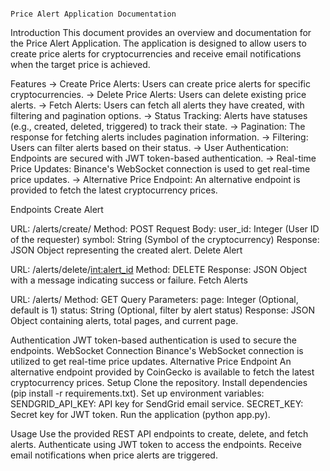                                                                                         Price Alert Application Documentation
Introduction
                      This document provides an overview and documentation for the Price Alert Application. The application is designed to allow users to create price alerts for cryptocurrencies and receive email notifications when the target price is achieved.

Features
       -> Create Price Alerts: Users can create price alerts for specific cryptocurrencies.
       -> Delete Price Alerts: Users can delete existing price alerts.
       -> Fetch Alerts: Users can fetch all alerts they have created, with filtering and pagination options.
       -> Status Tracking: Alerts have statuses (e.g., created, deleted, triggered) to track their state.
       -> Pagination: The response for fetching alerts includes pagination information.
       -> Filtering: Users can filter alerts based on their status.
       -> User Authentication: Endpoints are secured with JWT token-based authentication.
       -> Real-time Price Updates: Binance's WebSocket connection is used to get real-time price updates.
       -> Alternative Price Endpoint: An alternative endpoint is provided to fetch the latest cryptocurrency prices.


Endpoints
Create Alert

URL: /alerts/create/
Method: POST
Request Body:
user_id: Integer (User ID of the requester)
symbol: String (Symbol of the cryptocurrency)
Response: JSON Object representing the created alert.
Delete Alert

URL: /alerts/delete/<int:alert_id>
Method: DELETE
Response: JSON Object with a message indicating success or failure.
Fetch Alerts

URL: /alerts/
Method: GET
Query Parameters:
page: Integer (Optional, default is 1)
status: String (Optional, filter by alert status)
Response: JSON Object containing alerts, total pages, and current page.


Authentication
JWT token-based authentication is used to secure the endpoints.
WebSocket Connection
Binance's WebSocket connection is utilized to get real-time price updates.
Alternative Price Endpoint
An alternative endpoint provided by CoinGecko is available to fetch the latest cryptocurrency prices.
Setup
Clone the repository.
Install dependencies (pip install -r requirements.txt).
Set up environment variables:
SENDGRID_API_KEY: API key for SendGrid email service.
SECRET_KEY: Secret key for JWT token.
Run the application (python app.py).


Usage
Use the provided REST API endpoints to create, delete, and fetch alerts.
Authenticate using JWT token to access the endpoints.
Receive email notifications when price alerts are triggered.
